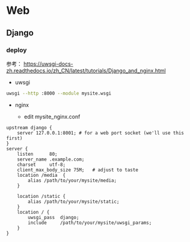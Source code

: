 # Web

## Django

### deploy

参考： https://uwsgi-docs-zh.readthedocs.io/zh_CN/latest/tutorials/Django_and_nginx.html

- uwsgi

```sh
uwsgi --http :8000 --module mysite.wsgi
```

- nginx

  - edit mysite_nginx.conf

```
upstream django {
    server 127.0.0.1:8001; # for a web port socket (we'll use this first)
}
server {
    listen      80;
    server_name .example.com; 
    charset     utf-8;
    client_max_body_size 75M;   # adjust to taste
    location /media  {
        alias /path/to/your/mysite/media;  
    }

    location /static {
        alias /path/to/your/mysite/static; 
    }
    location / {
        uwsgi_pass  django;
        include     /path/to/your/mysite/uwsgi_params; 
    }
}
```